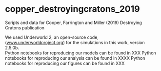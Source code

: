 # copper_destroyingcratons_2019
Scripts and data for Cooper, Farrington and Miller (2019) Destroying Cratons publication

We used Underworld 2, an open-source code, (www.underworldproject.org) for the simulations in this work, version 2.5.0b.  
Python notebooks for reproducing our models can be found in XXX
Python notebooks for reproducing our analysis can be found in XXXX
Python notebooks for reproducing our figures can be found in XXX
